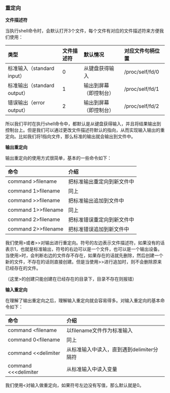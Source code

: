 ### 重定向

**文件描述符**

当执行shell命令时，会默认打开3个文件，每个文件有对应的文件描述符来方便我们使用：

| 类型                    | 文件描述符 | 默认情况        | 对应文件句柄位置        |
|:--------------------- |:----- |:----------- |:--------------- |
| 标准输入（standard input）  | 0     | 从键盘获得输入     | /proc/self/fd/0 |
| 标准输出（standard output） | 1     | 输出到屏幕（即控制台） | /proc/self/fd/1 |
| 错误输出（error output）    | 2     | 输出到屏幕（即控制台） | /proc/self/fd/2 |

所以我们平时在执行shell命令中，都默认是从键盘获得输入，并且将结果输出到控制台上。但是我们可以通过更改文件描述符默认的指向，从而实现输入输出的重定向。比如我们将1指向文件，那么标准的输出就会输出到文件中。

**输出重定向**

输出重定向的使用方式很简单，基本的一些命令如下：

| 命令                  | 介绍            |
|:------------------- |:------------- |
| command >filename   | 把标准输出重定向到新文件中 |
| command 1>filename  | 同上            |
| command >>filename  | 把标准输出追加到文件中   |
| command 1>>filename | 同上            |
| command 2>filename  | 把标准错误重定向到新文件中 |
| command 2>>filename | 把标准错误追加到新文件中  |

我们使用>或者>>对输出进行重定向。符号的左边表示文件描述符，如果没有的话表示1，也就是标准输出，符号的右边可以是一个文件，也可以是一个输出设备。当使用>时，会判断右边的文件存不存在，如果存在的话就先删除，然后创建一个新的文件，不存在的话则直接创建。但是当使用>>进行追加时，则不会删除原来已经存在的文件。

（这里>的创建只能创建在已经存在的目录下，目录不存在则报错）

**输入重定向**

在理解了输出重定向之后，理解输入重定向就会容易得多。对输入重定向的基本命令如下：

| 命令                   | 介绍                        |
|:-------------------- |:------------------------- |
| command <filename    | 以filename文件作为标准输入         |
| command 0<filename   | 同上                        |
| command <<delimiter  | 从标准输入中读入，直到遇到delimiter分隔符 |
| command <<<delimiter | 从标准输入中读入变量                |

我们使用<对输入做重定向，如果符号左边没有写值，那么默认就是0。
